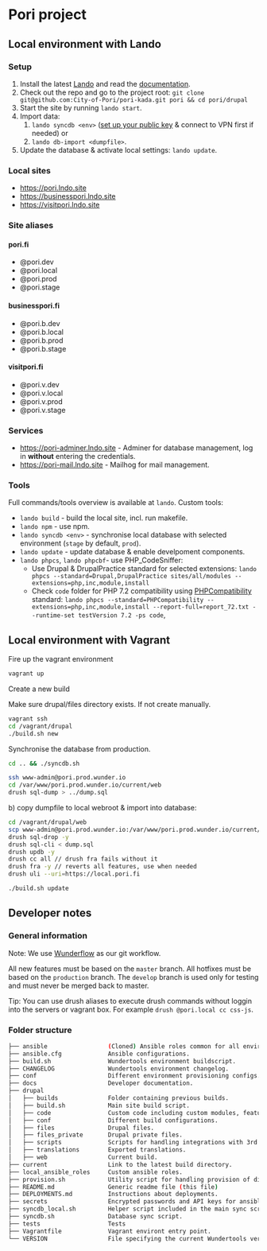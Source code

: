 # Pori project

## Local environment with Lando

### Setup

1. Install the latest [Lando](https://docs.lando.dev/basics/installation.html) and read the [documentation](https://docs.lando.dev/).
2. Check out the repo and go to the project root: `git clone git@github.com:City-of-Pori/pori-kada.git pori && cd pori/drupal`
3. Start the site by running `lando start`.
4. Import data:
   1. `lando syncdb <env>` ([set up your public key](https://key.wunder.io) & connect to VPN first if needed) or
   2. `lando db-import <dumpfile>`.
5. Update the database & activate local settings: `lando update`.

### Local sites

- <https://pori.lndo.site>
- <https://businesspori.lndo.site>
- <https://visitpori.lndo.site>

### Site aliases

#### pori.fi

- @pori.dev
- @pori.local
- @pori.prod
- @pori.stage

#### businesspori.fi

- @pori.b.dev
- @pori.b.local
- @pori.b.prod
- @pori.b.stage

#### visitpori.fi

- @pori.v.dev
- @pori.v.local
- @pori.v.prod
- @pori.v.stage

### Services

- <https://pori-adminer.lndo.site> - Adminer for database management, log in **without** entering the credentials.
- <https://pori-mail.lndo.site> - Mailhog for mail management.

### Tools

Full commands/tools overview is available at `lando`. Custom tools:

- `lando build` - build the local site, incl. run makefile.
- `lando npm` - use npm.
- `lando syncdb <env>` - synchronise local database with selected environment (`stage` by default, `prod`).
- `lando update` - update database & enable develpoment components.
- `lando phpcs`, `lando phpcbf`- use PHP_CodeSniffer:
  - Use Drupal & DrupalPractice standard for selected extensions: `lando phpcs --standard=Drupal,DrupalPractice sites/all/modules --extensions=php,inc,module,install`
  - Check `code` folder for PHP 7.2 compatibility using [PHPCompatibility](https://github.com/PHPCompatibility/PHPCompatibility) standard: `lando phpcs --standard=PHPCompatibility --extensions=php,inc,module,install --report-full=report_72.txt --runtime-set testVersion 7.2 -ps code`,

## Local environment with Vagrant

Fire up the vagrant environment

```sh
vagrant up
```

Create a new build

Make sure drupal/files directory exists. If not create manually.

```sh
vagrant ssh
cd /vagrant/drupal
./build.sh new
```

Synchronise the database from production.

```sh
cd .. && ./syncdb.sh
```

```sh
ssh www-admin@pori.prod.wunder.io
cd /var/www/pori.prod.wunder.io/current/web
drush sql-dump > ../dump.sql
```

b) copy dumpfile to local webroot & import into database:

```sh
cd /vagrant/drupal/web
scp www-admin@pori.prod.wunder.io:/var/www/pori.prod.wunder.io/current/dump.sql dump.sql
drush sql-drop -y
drush sql-cli < dump.sql
drush updb -y
drush cc all // drush fra fails without it
drush fra -y // reverts all features, use when needed
drush uli --uri=https://local.pori.fi
```

```sh
./build.sh update
```

## Developer notes

### General information

Note: We use [Wunderflow](http://wunderflow.wunder.io/) as our git workflow.

All new features must be based on the `master` branch.
All hotfixes must be based on the `production` branch.
The `develop` branch is used only for testing and must never be merged back to master.

Tip: You can use drush aliases to execute drush commands without loggin into the servers or vagrant box. For example `drush @pori.local cc css-js`.

### Folder structure

```sh
├── ansible                 (Cloned) Ansible roles common for all environments.
├── ansible.cfg             Ansible configurations.
├── build.sh                Wundertools environment buildscript.
├── CHANGELOG               Wundertools environment changelog.
├── conf                    Different environment provisioning configs.
├── docs                    Developer documentation.
├── drupal  
│   ├── builds              Folder containing previous builds.
│   ├── build.sh            Main site build script.
│   ├── code                Custom code including custom modules, features and themes.
│   ├── conf                Different build configurations.
│   ├── files               Drupal files.
│   ├── files_private       Drupal private files.
│   ├── scripts             Scripts for handling integrations with 3rd party systems.
│   ├── translations        Exported translations.
│   ├── web                 Current build.
├── current                 Link to the latest build directory.
├── local_ansible_roles     Custom ansible roles.
├── provision.sh            Utility script for handling provision of different enviroments.
├── README.md               Generic readme file (this file)
├── DEPLOYMENTS.md          Instructions about deployments.  
├── secrets                 Encrypted passwords and API keys for ansible playbooks.  
├── syncdb_local.sh         Helper script included in the main sync script.
├── syncdb.sh               Database sync script.
├── tests                   Tests
├── Vagrantfile             Vagrant environt entry point.
└── VERSION                 File specifying the current Wundertools version in use.
```
